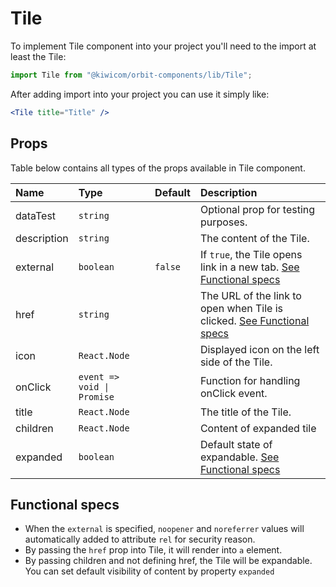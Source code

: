 # Tile

To implement Tile component into your project you'll need to the import at least the Tile:

```jsx
import Tile from "@kiwicom/orbit-components/lib/Tile";
```

After adding import into your project you can use it simply like:

```jsx
<Tile title="Title" />
```

## Props

Table below contains all types of the props available in Tile component.

| Name        | Type                       | Default | Description                                                                                 |
| :---------- | :------------------------- | :------ | :------------------------------------------------------------------------------------------ |
| dataTest    | `string`                   |         | Optional prop for testing purposes.                                                         |
| description | `string`                   |         | The content of the Tile.                                                                    |
| external    | `boolean`                  | `false` | If `true`, the Tile opens link in a new tab. [See Functional specs](#functional-specs)      |
| href        | `string`                   |         | The URL of the link to open when Tile is clicked. [See Functional specs](#functional-specs) |
| icon        | `React.Node`               |         | Displayed icon on the left side of the Tile.                                                |
| onClick     | `event => void \| Promise` |         | Function for handling onClick event.                                                        |
| title       | `React.Node`               |         | The title of the Tile.                                                                      |
| children    | `React.Node`               |         | Content of expanded tile                                                                    |
| expanded    | `boolean`                  |         | Default state of expandable. [See Functional specs](#functional-specs)                      |

## Functional specs

- When the `external` is specified, `noopener` and `noreferrer` values will automatically added to attribute `rel` for security reason.
- By passing the `href` prop into Tile, it will render into `a` element.
- By passing children and not defining href, the Tile will be expandable. You can set default visibility of content by property `expanded`
